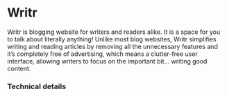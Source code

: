 <h1>Writr</h1>
<p>Writr is blogging website for writers and readers alike. It is a space for you to talk about literally anything! Unlike most blog websites, Writr simplifies writing and reading articles by removing all the unnecessary features and it’s completely free of advertising, which means a clutter-free user interface, allowing writers to focus on the important bit... writing good content.</p>

<h3>Technical details</h3>
